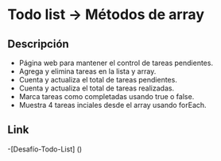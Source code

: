 # Todo list -> Métodos de array

## Descripción

- Página web para mantener el control de tareas pendientes.
- Agrega y elimina tareas en la lista y array.
- Cuenta y actualiza el total de tareas pendientes.
- Cuenta y actualiza el total de tareas realizadas.
- Marca tareas como completadas usando true o false.
- Muestra 4 tareas inciales desde el array usando forEach.

## Link
-[Desafío-Todo-List] ()

